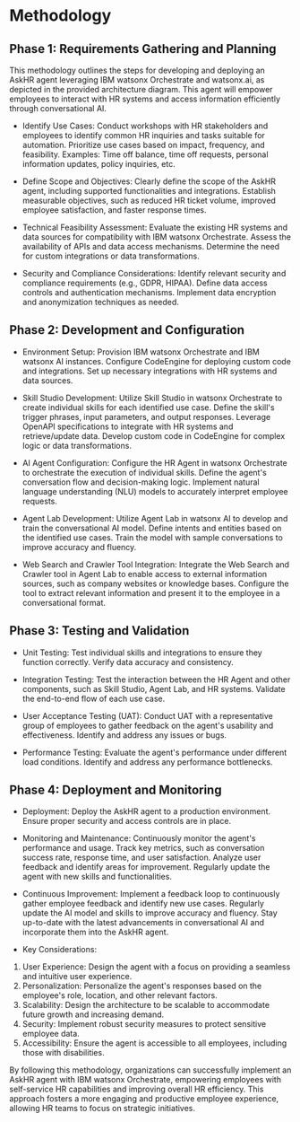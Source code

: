 
# Methodology

## Phase 1: Requirements Gathering and Planning

This methodology outlines the steps for developing and deploying an AskHR agent leveraging IBM watsonx Orchestrate and watsonx.ai, as depicted in the provided architecture diagram. This agent will empower employees to interact with HR systems and access information efficiently through conversational AI.

- Identify Use Cases:
Conduct workshops with HR stakeholders and employees to identify common HR inquiries and tasks suitable for automation.
Prioritize use cases based on impact, frequency, and feasibility.
Examples: Time off balance, time off requests, personal information updates, policy inquiries, etc.

- Define Scope and Objectives:
Clearly define the scope of the AskHR agent, including supported functionalities and integrations.
Establish measurable objectives, such as reduced HR ticket volume, improved employee satisfaction, and faster response times.

- Technical Feasibility Assessment:
Evaluate the existing HR systems and data sources for compatibility with IBM watsonx Orchestrate.
Assess the availability of APIs and data access mechanisms.
Determine the need for custom integrations or data transformations.

- Security and Compliance Considerations:
Identify relevant security and compliance requirements (e.g., GDPR, HIPAA).
Define data access controls and authentication mechanisms.
Implement data encryption and anonymization techniques as needed.

## Phase 2: Development and Configuration

- Environment Setup:
Provision IBM watsonx Orchestrate and IBM watsonx AI instances.
Configure CodeEngine for deploying custom code and integrations.
Set up necessary integrations with HR systems and data sources.

- Skill Studio Development:
Utilize Skill Studio in watsonx Orchestrate to create individual skills for each identified use case.
Define the skill's trigger phrases, input parameters, and output responses.
Leverage OpenAPI specifications to integrate with HR systems and retrieve/update data.
Develop custom code in CodeEngine for complex logic or data transformations.

- AI Agent Configuration:
Configure the HR Agent in watsonx Orchestrate to orchestrate the execution of individual skills.
Define the agent's conversation flow and decision-making logic.
Implement natural language understanding (NLU) models to accurately interpret employee requests.

- Agent Lab Development:
Utilize Agent Lab in watsonx AI to develop and train the conversational AI model.
Define intents and entities based on the identified use cases.
Train the model with sample conversations to improve accuracy and fluency.

- Web Search and Crawler Tool Integration:
Integrate the Web Search and Crawler tool in Agent Lab to enable access to external information sources, such as company websites or knowledge bases.
Configure the tool to extract relevant information and present it to the employee in a conversational format.


## Phase 3: Testing and Validation


- Unit Testing:
Test individual skills and integrations to ensure they function correctly.
Verify data accuracy and consistency.

- Integration Testing:
Test the interaction between the HR Agent and other components, such as Skill Studio, Agent Lab, and HR systems.
Validate the end-to-end flow of each use case.

- User Acceptance Testing (UAT):
Conduct UAT with a representative group of employees to gather feedback on the agent's usability and effectiveness.
Identify and address any issues or bugs.

- Performance Testing:
Evaluate the agent's performance under different load conditions.
Identify and address any performance bottlenecks.


## Phase 4: Deployment and Monitoring


- Deployment:
Deploy the AskHR agent to a production environment.
Ensure proper security and access controls are in place.

- Monitoring and Maintenance:
Continuously monitor the agent's performance and usage.
Track key metrics, such as conversation success rate, response time, and user satisfaction.
Analyze user feedback and identify areas for improvement.
Regularly update the agent with new skills and functionalities.

- Continuous Improvement:
Implement a feedback loop to continuously gather employee feedback and identify new use cases.
Regularly update the AI model and skills to improve accuracy and fluency.
Stay up-to-date with the latest advancements in conversational AI and incorporate them into the AskHR agent.

- Key Considerations:
1. User Experience: Design the agent with a focus on providing a seamless and intuitive user experience.
2. Personalization: Personalize the agent's responses based on the employee's role, location, and other relevant factors.
3. Scalability: Design the architecture to be scalable to accommodate future growth and increasing demand.
4. Security: Implement robust security measures to protect sensitive employee data.
5. Accessibility: Ensure the agent is accessible to all employees, including those with disabilities.

By following this methodology, organizations can successfully implement an AskHR agent with IBM watsonx Orchestrate, empowering employees with self-service HR capabilities and improving overall HR efficiency. This approach fosters a more engaging and productive employee experience, allowing HR teams to focus on strategic initiatives.
